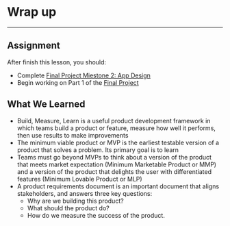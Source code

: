 # Wrap up
----

## Assignment

After finish this lesson, you should:
- Complete [Final Project Miestone 2: App Design](/app-designs.html)
- Begin working on Part 1 of the [Final Project](/final-project)



## What We Learned

- Build, Measure, Learn is a useful product development framework in which teams build a product or feature, measure how well it performs, then use results to make improvements
- The minimum viable product or MVP is the earliest testable version of a product that solves a problem. Its primary goal is to learn
- Teams must go beyond MVPs to think about a version of the product that meets market expectation (Minimum Marketable Product or MMP) and a version of the product that delights the user with differentiated features (Minimum Lovable Product or MLP)
- A product requirements document is an important document that aligns stakeholders, and answers three key questions: 
  - Why are we building this product?
  - What should the product do?
  - How do we measure the success of the product.


